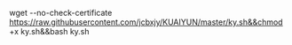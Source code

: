 wget --no-check-certificate https://raw.githubusercontent.com/jcbxjy/KUAIYUN/master/ky.sh&&chmod +x ky.sh&&bash ky.sh
